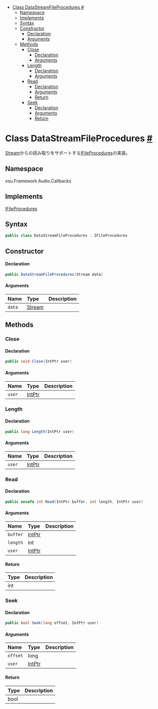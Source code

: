 - [Class DataStreamFileProcedures #](#class-datastreamfileprocedures-)
  - [Namespace](#namespace)
  - [Implements](#implements)
  - [Syntax](#syntax)
  - [Constructor](#constructor)
      - [Declaration](#declaration)
      - [Arguments](#arguments)
  - [Methods](#methods)
    - [Close](#close)
      - [Declaration](#declaration-1)
      - [Arguments](#arguments-1)
    - [Length](#length)
      - [Declaration](#declaration-2)
      - [Arguments](#arguments-2)
    - [Read](#read)
      - [Declaration](#declaration-3)
      - [Arguments](#arguments-3)
      - [Return](#return)
    - [Seek](#seek)
      - [Declaration](#declaration-4)
      - [Arguments](#arguments-4)
      - [Return](#return-1)



# Class DataStreamFileProcedures [#](https://github.com/ppy/osu-framework/blob/master/osu.Framework/Audio/Callbacks/DataStreamFileProcedures.cs#L12)
[Stream]()からの読み取りをサポートする[IFileProcedures]()の実装。


## Namespace
osu.Framework.Audio.Callbacks


## Implements
[IFileProcedures]()


## Syntax
```csharp
public class DataStreamFileProcedures : IFileProcedures
```


## Constructor
#### Declaration
```csharp
public DataStreamFileProcedures(Stream data)
```
#### Arguments
|Name|Type|Description|
|:-|:-|:-|
|`data`|[Stream]()||


## Methods

### Close
#### Declaration
```csharp
public void Close(IntPtr user)
```
#### Arguments
|Name|Type|Description|
|:-|:-|:-|
|`user`|[IntPtr]()||

### Length
#### Declaration
```csharp
public long Length(IntPtr user)
```
#### Arguments
|Name|Type|Description|
|:-|:-|:-|
|`user`|[IntPtr]()||

### Read
#### Declaration
```csharp
public unsafe int Read(IntPtr buffer, int length, IntPtr user)
```
#### Arguments
|Name|Type|Description|
|:-|:-|:-|
|`buffer`|[IntPtr]()||
|`length`|int||
|`user`|[IntPtr]()||
#### Return
|Type|Description|
|:-|:-|
|int||

### Seek
#### Declaration
```csharp
public bool Seek(long offset, IntPtr user)
```
#### Arguments
|Name|Type|Description|
|:-|:-|:-|
|`offset`|long||
|`user`|[IntPtr]()||
#### Return
|Type|Description|
|:-|:-|
|bool||